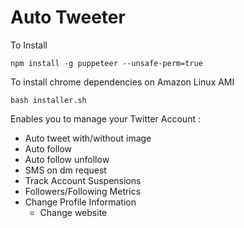 # Auto Tweeter

To Install 
```
npm install -g puppeteer --unsafe-perm=true
```
To install chrome dependencies on Amazon Linux AMI 
```
bash installer.sh
```


Enables you to manage your Twitter Account :    
  - Auto tweet with/without image 
  - Auto follow
  - Auto follow unfollow
  - SMS on dm request 
  - Track Account Suspensions
  - Followers/Following Metrics
  - Change Profile Information
	- Change website
